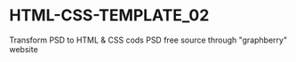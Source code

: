 # HTML-CSS-TEMPLATE_02
Transform PSD to HTML &amp; CSS cods
PSD free source through "graphberry" website
